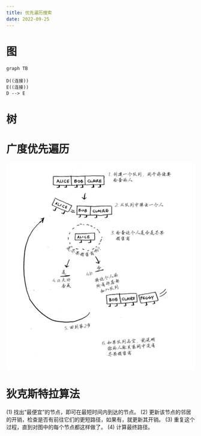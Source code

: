 ```yaml
---
title: 优先遍历搜索
date: 2022-09-25
---
```


# 图

```mermaid
graph TB

D((连接))
E((连接))
D --> E
```

# 树

# 广度优先遍历

![](./images/20220921163302.png)

# 狄克斯特拉算法

(1) 找出“最便宜”的节点，即可在最短时间内到达的节点。
(2) 更新该节点的邻居的开销，检查是否有前往它们的更短路径，如果有，就更新其开销。
(3) 重复这个过程，直到对图中的每个节点都这样做了。
(4) 计算最终路径。
